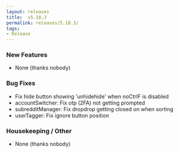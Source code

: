 ```yaml
---
layout: releases
title:  v5.18.3
permalink: releases/5.18.3/
tags:
- Release
---
```


### New Features

- None (thanks nobody)

### Bug Fixes

- Fix hide button showing 'unhidehide' when noCtrlF is disabled
- accountSwitcher: Fix otp (2FA) not getting prompted
- subredditManager: Fix dropdrop getting closed on when sorting
- userTagger: Fix ignore button position

### Housekeeping / Other

- None (thanks nobody)
